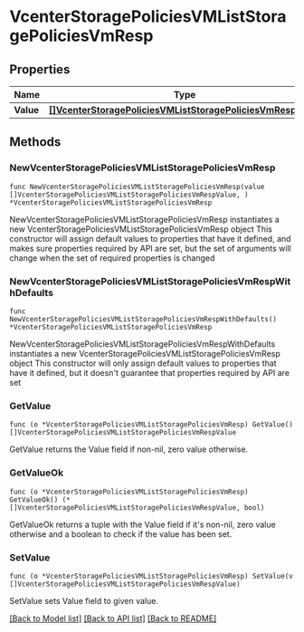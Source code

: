 # VcenterStoragePoliciesVMListStoragePoliciesVmResp

## Properties

Name | Type | Description | Notes
------------ | ------------- | ------------- | -------------
**Value** | [**[]VcenterStoragePoliciesVMListStoragePoliciesVmRespValue**](VcenterStoragePoliciesVMListStoragePoliciesVmRespValue.md) |  | 

## Methods

### NewVcenterStoragePoliciesVMListStoragePoliciesVmResp

`func NewVcenterStoragePoliciesVMListStoragePoliciesVmResp(value []VcenterStoragePoliciesVMListStoragePoliciesVmRespValue, ) *VcenterStoragePoliciesVMListStoragePoliciesVmResp`

NewVcenterStoragePoliciesVMListStoragePoliciesVmResp instantiates a new VcenterStoragePoliciesVMListStoragePoliciesVmResp object
This constructor will assign default values to properties that have it defined,
and makes sure properties required by API are set, but the set of arguments
will change when the set of required properties is changed

### NewVcenterStoragePoliciesVMListStoragePoliciesVmRespWithDefaults

`func NewVcenterStoragePoliciesVMListStoragePoliciesVmRespWithDefaults() *VcenterStoragePoliciesVMListStoragePoliciesVmResp`

NewVcenterStoragePoliciesVMListStoragePoliciesVmRespWithDefaults instantiates a new VcenterStoragePoliciesVMListStoragePoliciesVmResp object
This constructor will only assign default values to properties that have it defined,
but it doesn't guarantee that properties required by API are set

### GetValue

`func (o *VcenterStoragePoliciesVMListStoragePoliciesVmResp) GetValue() []VcenterStoragePoliciesVMListStoragePoliciesVmRespValue`

GetValue returns the Value field if non-nil, zero value otherwise.

### GetValueOk

`func (o *VcenterStoragePoliciesVMListStoragePoliciesVmResp) GetValueOk() (*[]VcenterStoragePoliciesVMListStoragePoliciesVmRespValue, bool)`

GetValueOk returns a tuple with the Value field if it's non-nil, zero value otherwise
and a boolean to check if the value has been set.

### SetValue

`func (o *VcenterStoragePoliciesVMListStoragePoliciesVmResp) SetValue(v []VcenterStoragePoliciesVMListStoragePoliciesVmRespValue)`

SetValue sets Value field to given value.



[[Back to Model list]](../README.md#documentation-for-models) [[Back to API list]](../README.md#documentation-for-api-endpoints) [[Back to README]](../README.md)


